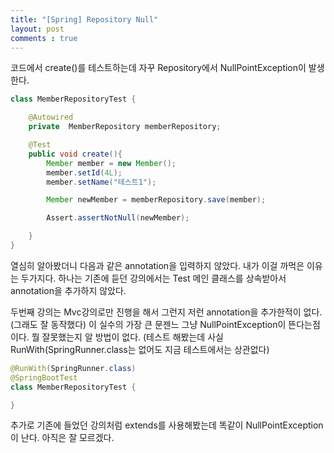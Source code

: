 ```yaml
---
title: "[Spring] Repository Null"
layout: post
comments : true
---
```



코드에서 create()를 테스트하는데 자꾸 Repository에서 NullPointException이 발생한다.

```java
class MemberRepositoryTest {

    @Autowired
    private  MemberRepository memberRepository;

    @Test
    public void create(){
        Member member = new Member();
        member.setId(4L);
        member.setName("테스트1");

        Member newMember = memberRepository.save(member);

        Assert.assertNotNull(newMember);

    }
}
```


  
열심히 알아봤더니 다음과 같은 annotation을 입력하지 않았다.
내가 이걸 까먹은 이유는 두가지다. 하나는 기존에 듣던 강의에서는 Test 메인 클래스를 상속받아서
annotation을 추가하지 않았다.

두번째 강의는 Mvc강의로만 진행을 해서 그런지 저런 annotation을 추가한적이 없다. (그래도 잘 동작했다)
이 실수의 가장 큰 문젠느 그냥 NullPointException이 뜬다는점이다. 뭘 잘못했는지 알 방법이 없다.
(테스트 해봤는데 사실 RunWith(SpringRunner.class는 없어도 지금 테스트에서는 상관없다)

```java
@RunWith(SpringRunner.class)
@SpringBootTest
class MemberRepositoryTest {

}
```

추가로 기존에 들었던 강의처럼 extends를 사용해봤는데 똑같이 NullPointException이 난다. 아직은 잘 모르겠다.
